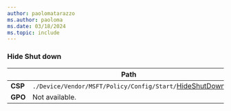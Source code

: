 ```yaml
---
author: paolomatarazzo
ms.author: paoloma
ms.date: 03/18/2024
ms.topic: include
---
```


### Hide Shut down

|  | Path |
|--|--|
| **CSP** | `./Device/Vendor/MSFT/Policy/Config/Start/`[HideShutDown](/windows/client-management/mdm/policy-csp-start#hideshutdown) |
| **GPO** | Not available. |
